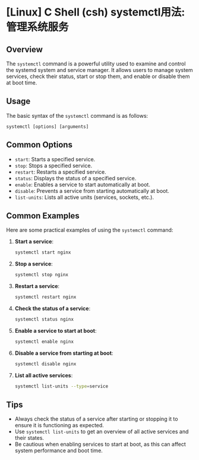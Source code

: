 # [Linux] C Shell (csh) systemctl用法: 管理系统服务

## Overview
The `systemctl` command is a powerful utility used to examine and control the systemd system and service manager. It allows users to manage system services, check their status, start or stop them, and enable or disable them at boot time.

## Usage
The basic syntax of the `systemctl` command is as follows:

```
systemctl [options] [arguments]
```

## Common Options
- `start`: Starts a specified service.
- `stop`: Stops a specified service.
- `restart`: Restarts a specified service.
- `status`: Displays the status of a specified service.
- `enable`: Enables a service to start automatically at boot.
- `disable`: Prevents a service from starting automatically at boot.
- `list-units`: Lists all active units (services, sockets, etc.).

## Common Examples
Here are some practical examples of using the `systemctl` command:

1. **Start a service**:
   ```bash
   systemctl start nginx
   ```

2. **Stop a service**:
   ```bash
   systemctl stop nginx
   ```

3. **Restart a service**:
   ```bash
   systemctl restart nginx
   ```

4. **Check the status of a service**:
   ```bash
   systemctl status nginx
   ```

5. **Enable a service to start at boot**:
   ```bash
   systemctl enable nginx
   ```

6. **Disable a service from starting at boot**:
   ```bash
   systemctl disable nginx
   ```

7. **List all active services**:
   ```bash
   systemctl list-units --type=service
   ```

## Tips
- Always check the status of a service after starting or stopping it to ensure it is functioning as expected.
- Use `systemctl list-units` to get an overview of all active services and their states.
- Be cautious when enabling services to start at boot, as this can affect system performance and boot time.